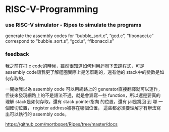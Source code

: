 # RISC-V-Programming
### use RISC-V simulator - Ripes to simulate the programs
generate the assembly codes for “bubble_sort.c”, “gcd.c”, “fibonacci.c” correspond to “bubble_sort.s”, “gcd.s”, “fibonacci.s”
### feedback
我之前在打 c code的時候，雖然很知道如何利用迴圈下去跑程式，可是 assembly code讓我更了解迴圈實際上是怎麼跑的，還有他的 stack中的變數是如何存取的。

一開始我以為 assembly code 可以用網路上的 generator直接翻譯就可以運作，但後來發現網路上的不是語法不通，就是會漏寫一些 function，所以還是要真的理解 stack是如何存取，還有 stack pointer指向
的位置，還有 jal是跳回 到 哪 一 個確切位置， register address被存在哪個位置，
這些都必須要理解才有辦法寫出可以執行的 assembly code。

https://github.com/mortbopet/Ripes/tree/master/docs
